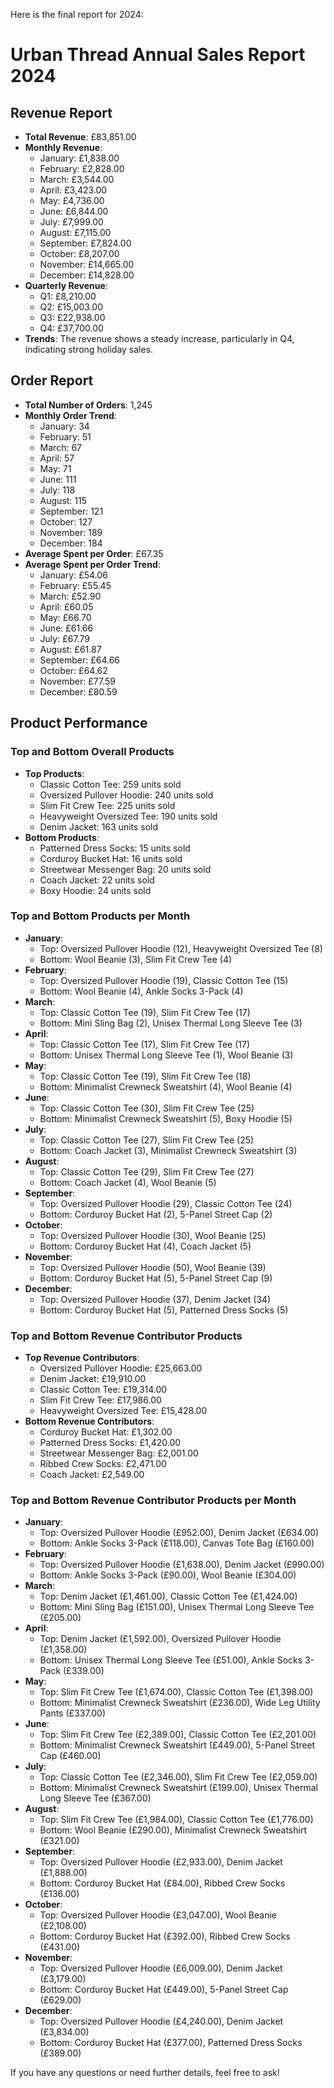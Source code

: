 Here is the final report for 2024:

# Urban Thread Annual Sales Report 2024

## Revenue Report
- **Total Revenue**: £83,851.00
- **Monthly Revenue**:
  - January: £1,838.00
  - February: £2,828.00
  - March: £3,544.00
  - April: £3,423.00
  - May: £4,736.00
  - June: £6,844.00
  - July: £7,999.00
  - August: £7,115.00
  - September: £7,824.00
  - October: £8,207.00
  - November: £14,665.00
  - December: £14,828.00
- **Quarterly Revenue**:
  - Q1: £8,210.00
  - Q2: £15,003.00
  - Q3: £22,938.00
  - Q4: £37,700.00
- **Trends**: The revenue shows a steady increase, particularly in Q4, indicating strong holiday sales.

## Order Report
- **Total Number of Orders**: 1,245
- **Monthly Order Trend**:
  - January: 34
  - February: 51
  - March: 67
  - April: 57
  - May: 71
  - June: 111
  - July: 118
  - August: 115
  - September: 121
  - October: 127
  - November: 189
  - December: 184
- **Average Spent per Order**: £67.35
- **Average Spent per Order Trend**:
  - January: £54.06
  - February: £55.45
  - March: £52.90
  - April: £60.05
  - May: £66.70
  - June: £61.66
  - July: £67.79
  - August: £61.87
  - September: £64.66
  - October: £64.62
  - November: £77.59
  - December: £80.59

## Product Performance
### Top and Bottom Overall Products
- **Top Products**:
  - Classic Cotton Tee: 259 units sold
  - Oversized Pullover Hoodie: 240 units sold
  - Slim Fit Crew Tee: 225 units sold
  - Heavyweight Oversized Tee: 190 units sold
  - Denim Jacket: 163 units sold
- **Bottom Products**:
  - Patterned Dress Socks: 15 units sold
  - Corduroy Bucket Hat: 16 units sold
  - Streetwear Messenger Bag: 20 units sold
  - Coach Jacket: 22 units sold
  - Boxy Hoodie: 24 units sold

### Top and Bottom Products per Month
- **January**:
  - Top: Oversized Pullover Hoodie (12), Heavyweight Oversized Tee (8)
  - Bottom: Wool Beanie (3), Slim Fit Crew Tee (4)
- **February**:
  - Top: Oversized Pullover Hoodie (19), Classic Cotton Tee (15)
  - Bottom: Wool Beanie (4), Ankle Socks 3-Pack (4)
- **March**:
  - Top: Classic Cotton Tee (19), Slim Fit Crew Tee (17)
  - Bottom: Mini Sling Bag (2), Unisex Thermal Long Sleeve Tee (3)
- **April**:
  - Top: Classic Cotton Tee (17), Slim Fit Crew Tee (17)
  - Bottom: Unisex Thermal Long Sleeve Tee (1), Wool Beanie (3)
- **May**:
  - Top: Classic Cotton Tee (19), Slim Fit Crew Tee (18)
  - Bottom: Minimalist Crewneck Sweatshirt (4), Wool Beanie (4)
- **June**:
  - Top: Classic Cotton Tee (30), Slim Fit Crew Tee (25)
  - Bottom: Minimalist Crewneck Sweatshirt (5), Boxy Hoodie (5)
- **July**:
  - Top: Classic Cotton Tee (27), Slim Fit Crew Tee (25)
  - Bottom: Coach Jacket (3), Minimalist Crewneck Sweatshirt (3)
- **August**:
  - Top: Classic Cotton Tee (29), Slim Fit Crew Tee (27)
  - Bottom: Coach Jacket (4), Wool Beanie (5)
- **September**:
  - Top: Oversized Pullover Hoodie (29), Classic Cotton Tee (24)
  - Bottom: Corduroy Bucket Hat (2), 5-Panel Street Cap (2)
- **October**:
  - Top: Oversized Pullover Hoodie (30), Wool Beanie (25)
  - Bottom: Corduroy Bucket Hat (4), Coach Jacket (5)
- **November**:
  - Top: Oversized Pullover Hoodie (50), Wool Beanie (39)
  - Bottom: Corduroy Bucket Hat (5), 5-Panel Street Cap (9)
- **December**:
  - Top: Oversized Pullover Hoodie (37), Denim Jacket (34)
  - Bottom: Corduroy Bucket Hat (5), Patterned Dress Socks (5)

### Top and Bottom Revenue Contributor Products
- **Top Revenue Contributors**:
  - Oversized Pullover Hoodie: £25,663.00
  - Denim Jacket: £19,910.00
  - Classic Cotton Tee: £19,314.00
  - Slim Fit Crew Tee: £17,986.00
  - Heavyweight Oversized Tee: £15,428.00
- **Bottom Revenue Contributors**:
  - Corduroy Bucket Hat: £1,302.00
  - Patterned Dress Socks: £1,420.00
  - Streetwear Messenger Bag: £2,001.00
  - Ribbed Crew Socks: £2,471.00
  - Coach Jacket: £2,549.00

### Top and Bottom Revenue Contributor Products per Month
- **January**:
  - Top: Oversized Pullover Hoodie (£952.00), Denim Jacket (£634.00)
  - Bottom: Ankle Socks 3-Pack (£118.00), Canvas Tote Bag (£160.00)
- **February**:
  - Top: Oversized Pullover Hoodie (£1,638.00), Denim Jacket (£990.00)
  - Bottom: Ankle Socks 3-Pack (£90.00), Wool Beanie (£304.00)
- **March**:
  - Top: Denim Jacket (£1,461.00), Classic Cotton Tee (£1,424.00)
  - Bottom: Mini Sling Bag (£151.00), Unisex Thermal Long Sleeve Tee (£205.00)
- **April**:
  - Top: Denim Jacket (£1,592.00), Oversized Pullover Hoodie (£1,358.00)
  - Bottom: Unisex Thermal Long Sleeve Tee (£51.00), Ankle Socks 3-Pack (£339.00)
- **May**:
  - Top: Slim Fit Crew Tee (£1,674.00), Classic Cotton Tee (£1,398.00)
  - Bottom: Minimalist Crewneck Sweatshirt (£236.00), Wide Leg Utility Pants (£337.00)
- **June**:
  - Top: Slim Fit Crew Tee (£2,389.00), Classic Cotton Tee (£2,201.00)
  - Bottom: Minimalist Crewneck Sweatshirt (£449.00), 5-Panel Street Cap (£460.00)
- **July**:
  - Top: Classic Cotton Tee (£2,346.00), Slim Fit Crew Tee (£2,059.00)
  - Bottom: Minimalist Crewneck Sweatshirt (£199.00), Unisex Thermal Long Sleeve Tee (£367.00)
- **August**:
  - Top: Slim Fit Crew Tee (£1,984.00), Classic Cotton Tee (£1,776.00)
  - Bottom: Wool Beanie (£290.00), Minimalist Crewneck Sweatshirt (£321.00)
- **September**:
  - Top: Oversized Pullover Hoodie (£2,933.00), Denim Jacket (£1,888.00)
  - Bottom: Corduroy Bucket Hat (£84.00), Ribbed Crew Socks (£136.00)
- **October**:
  - Top: Oversized Pullover Hoodie (£3,047.00), Wool Beanie (£2,108.00)
  - Bottom: Corduroy Bucket Hat (£392.00), Ribbed Crew Socks (£431.00)
- **November**:
  - Top: Oversized Pullover Hoodie (£6,009.00), Denim Jacket (£3,179.00)
  - Bottom: Corduroy Bucket Hat (£449.00), 5-Panel Street Cap (£629.00)
- **December**:
  - Top: Oversized Pullover Hoodie (£4,240.00), Denim Jacket (£3,834.00)
  - Bottom: Corduroy Bucket Hat (£377.00), Patterned Dress Socks (£389.00)

If you have any questions or need further details, feel free to ask!